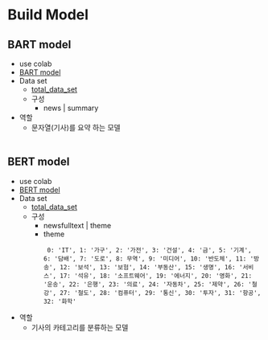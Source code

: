 # Build Model

## BART model
* use colab
* [BART model](/buildModel/BartModel.ipynb)
* Data set
    + [total_data_set](https://drive.google.com/file/d/1iEM7ZGOZVRu5xVrCniZufAK7t5rOzxHu/view?usp=sharing)
    + 구성 
        - news | summary
* 역할
    + 문자열(기사)를 요약 하는 모델
<br/><br/>

## BERT model
* use colab
* [BERT model](/buildModel/BertModel.ipynb)
* Data set
    + [total_data_set](https://drive.google.com/file/d/10MgaTNhf8ueRAdTI0gyp5oC0ZwL1DyHQ/view?usp=sharing)
    + 구성 
        - newsfulltext | theme
        - theme
            >
               0: 'IT', 1: '가구', 2: '가전', 3: '건설', 4: '금', 5: '기계', 6: '담배', 7: '도로', 8: 무역', 9: '미디어', 10: '반도체', 11: '방송', 12: '보석', 13: '보험', 14: '부동산', 15: '생명', 16: '서비스', 17: '석유', 18: '소프트웨어', 19: '에너지', 20: '영화', 21: '운송', 22: '은행', 23: '의료', 24: '자동차', 25: '제약', 26: '철강', 27: '철도', 28: '컴퓨터', 29: '통신', 30: '투자', 31: '항공', 32: '화학'
* 역할
    + 기사의 카테고리를 분류하는 모델
